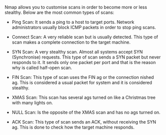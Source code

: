 Nmap allows you to customise scans in order to become more or less
stealthy. Below are the most common types of scans:

- Ping Scan: It sends a ping to a host to target ports. Network
administrators usually block ICMP packets in order to stop ping
scans.

- Connect Scan: A very reliable scan but is usually detected. This type
of scan makes a complete connection to the target machine.

- SYN Scan: A very stealthy scan. Almost all systems accept SYN
(Synchronise) requests. This type of scan sends a SYN packet but
never responds to it. It sends only one packet per port and that is the
reason why is called half-open scan.

- FIN Scan: This type of scan uses the FIN ag or the connection
nished ag. This is considered a usual packet for system and it is
considered stealthy.

- XMAS Scan: This scan has several ags turned on like a Christmas
tree with many lights on.

- NULL Scan: Is the opposite of the XMAS scan and has no ags turned
on.

- ACK Scan: This type of scan sends an ACK, without receiving the SYN
ag. This is done to check how the target machine responds.

